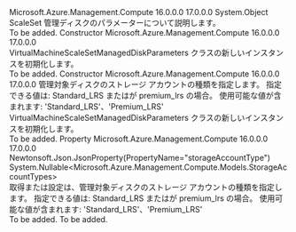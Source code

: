 <Type Name="VirtualMachineScaleSetManagedDiskParameters" FullName="Microsoft.Azure.Management.Compute.Models.VirtualMachineScaleSetManagedDiskParameters">
  <TypeSignature Language="C#" Value="public class VirtualMachineScaleSetManagedDiskParameters" />
  <TypeSignature Language="ILAsm" Value=".class public auto ansi beforefieldinit VirtualMachineScaleSetManagedDiskParameters extends System.Object" />
  <TypeSignature Language="DocId" Value="T:Microsoft.Azure.Management.Compute.Models.VirtualMachineScaleSetManagedDiskParameters" />
  <TypeSignature Language="VB.NET" Value="Public Class VirtualMachineScaleSetManagedDiskParameters" />
  <TypeSignature Language="F#" Value="type VirtualMachineScaleSetManagedDiskParameters = class" />
  <AssemblyInfo>
    <AssemblyName>Microsoft.Azure.Management.Compute</AssemblyName>
    <AssemblyVersion>16.0.0.0</AssemblyVersion>
    <AssemblyVersion>17.0.0.0</AssemblyVersion>
  </AssemblyInfo>
  <Base>
    <BaseTypeName>System.Object</BaseTypeName>
  </Base>
  <Interfaces />
  <Docs>
    <summary>
            ScaleSet 管理ディスクのパラメーターについて説明します。
            </summary>
    <remarks>To be added.</remarks>
  </Docs>
  <Members>
    <Member MemberName=".ctor">
      <MemberSignature Language="C#" Value="public VirtualMachineScaleSetManagedDiskParameters ();" />
      <MemberSignature Language="ILAsm" Value=".method public hidebysig specialname rtspecialname instance void .ctor() cil managed" />
      <MemberSignature Language="DocId" Value="M:Microsoft.Azure.Management.Compute.Models.VirtualMachineScaleSetManagedDiskParameters.#ctor" />
      <MemberSignature Language="VB.NET" Value="Public Sub New ()" />
      <MemberType>Constructor</MemberType>
      <AssemblyInfo>
        <AssemblyName>Microsoft.Azure.Management.Compute</AssemblyName>
        <AssemblyVersion>16.0.0.0</AssemblyVersion>
        <AssemblyVersion>17.0.0.0</AssemblyVersion>
      </AssemblyInfo>
      <Parameters />
      <Docs>
        <summary>
            VirtualMachineScaleSetManagedDiskParameters クラスの新しいインスタンスを初期化します。
            </summary>
        <remarks>To be added.</remarks>
      </Docs>
    </Member>
    <Member MemberName=".ctor">
      <MemberSignature Language="C#" Value="public VirtualMachineScaleSetManagedDiskParameters (Nullable&lt;Microsoft.Azure.Management.Compute.Models.StorageAccountTypes&gt; storageAccountType = null);" />
      <MemberSignature Language="ILAsm" Value=".method public hidebysig specialname rtspecialname instance void .ctor(valuetype System.Nullable`1&lt;valuetype Microsoft.Azure.Management.Compute.Models.StorageAccountTypes&gt; storageAccountType) cil managed" />
      <MemberSignature Language="DocId" Value="M:Microsoft.Azure.Management.Compute.Models.VirtualMachineScaleSetManagedDiskParameters.#ctor(System.Nullable{Microsoft.Azure.Management.Compute.Models.StorageAccountTypes})" />
      <MemberSignature Language="VB.NET" Value="Public Sub New (Optional storageAccountType As Nullable(Of StorageAccountTypes) = null)" />
      <MemberSignature Language="F#" Value="new Microsoft.Azure.Management.Compute.Models.VirtualMachineScaleSetManagedDiskParameters : Nullable&lt;Microsoft.Azure.Management.Compute.Models.StorageAccountTypes&gt; -&gt; Microsoft.Azure.Management.Compute.Models.VirtualMachineScaleSetManagedDiskParameters" Usage="new Microsoft.Azure.Management.Compute.Models.VirtualMachineScaleSetManagedDiskParameters storageAccountType" />
      <MemberType>Constructor</MemberType>
      <AssemblyInfo>
        <AssemblyName>Microsoft.Azure.Management.Compute</AssemblyName>
        <AssemblyVersion>16.0.0.0</AssemblyVersion>
        <AssemblyVersion>17.0.0.0</AssemblyVersion>
      </AssemblyInfo>
      <Parameters>
        <Parameter Name="storageAccountType" Type="System.Nullable&lt;Microsoft.Azure.Management.Compute.Models.StorageAccountTypes&gt;" />
      </Parameters>
      <Docs>
        <param name="storageAccountType">管理対象ディスクのストレージ アカウントの種類を指定します。 指定できる値は: Standard_LRS またはが premium_lrs の場合。 使用可能な値が含まれます: 'Standard_LRS'、'Premium_LRS'</param>
        <summary>
            VirtualMachineScaleSetManagedDiskParameters クラスの新しいインスタンスを初期化します。
            </summary>
        <remarks>To be added.</remarks>
      </Docs>
    </Member>
    <Member MemberName="StorageAccountType">
      <MemberSignature Language="C#" Value="public Nullable&lt;Microsoft.Azure.Management.Compute.Models.StorageAccountTypes&gt; StorageAccountType { get; set; }" />
      <MemberSignature Language="ILAsm" Value=".property instance valuetype System.Nullable`1&lt;valuetype Microsoft.Azure.Management.Compute.Models.StorageAccountTypes&gt; StorageAccountType" />
      <MemberSignature Language="DocId" Value="P:Microsoft.Azure.Management.Compute.Models.VirtualMachineScaleSetManagedDiskParameters.StorageAccountType" />
      <MemberSignature Language="VB.NET" Value="Public Property StorageAccountType As Nullable(Of StorageAccountTypes)" />
      <MemberSignature Language="F#" Value="member this.StorageAccountType : Nullable&lt;Microsoft.Azure.Management.Compute.Models.StorageAccountTypes&gt; with get, set" Usage="Microsoft.Azure.Management.Compute.Models.VirtualMachineScaleSetManagedDiskParameters.StorageAccountType" />
      <MemberType>Property</MemberType>
      <AssemblyInfo>
        <AssemblyName>Microsoft.Azure.Management.Compute</AssemblyName>
        <AssemblyVersion>16.0.0.0</AssemblyVersion>
        <AssemblyVersion>17.0.0.0</AssemblyVersion>
      </AssemblyInfo>
      <Attributes>
        <Attribute>
          <AttributeName>Newtonsoft.Json.JsonProperty(PropertyName="storageAccountType")</AttributeName>
        </Attribute>
      </Attributes>
      <ReturnValue>
        <ReturnType>System.Nullable&lt;Microsoft.Azure.Management.Compute.Models.StorageAccountTypes&gt;</ReturnType>
      </ReturnValue>
      <Docs>
        <summary>
            取得または設定は、管理対象ディスクのストレージ アカウントの種類を指定します。 指定できる値は: Standard_LRS またはが premium_lrs の場合。 使用可能な値が含まれます: 'Standard_LRS'、'Premium_LRS'
            </summary>
        <value>To be added.</value>
        <remarks>To be added.</remarks>
      </Docs>
    </Member>
  </Members>
</Type>